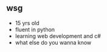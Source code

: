 ## wsg

- 15 yrs old
- fluent in python
- learning web development and c#
- what else do you wanna know 
